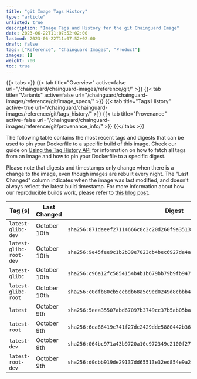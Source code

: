 ```yaml
---
title: "git Image Tags History"
type: "article"
unlisted: true
description: "Image Tags and History for the git Chainguard Image"
date: 2023-06-22T11:07:52+02:00
lastmod: 2023-06-22T11:07:52+02:00
draft: false
tags: ["Reference", "Chainguard Images", "Product"]
images: []
weight: 700
toc: true
---
```


{{< tabs >}}
{{< tab title="Overview" active=false url="/chainguard/chainguard-images/reference/git/" >}}
{{< tab title="Variants" active=false url="/chainguard/chainguard-images/reference/git/image_specs/" >}}
{{< tab title="Tags History" active=true url="/chainguard/chainguard-images/reference/git/tags_history/" >}}
{{< tab title="Provenance" active=false url="/chainguard/chainguard-images/reference/git/provenance_info/" >}}
{{</ tabs >}}

The following table contains the most recent tags and digests that can be used to pin your Dockerfile to a specific build of this image. Check our guide on [Using the Tag History API](/chainguard/chainguard-images/using-the-tag-history-api/) for information on how to fetch all tags from an image and how to pin your Dockerfile to a specific digest.

Please note that digests and timestamps only change when there is a change to the image, even though images are rebuilt every night. The "Last Changed" column indicates when the image was last modified, and doesn't always reflect the latest build timestamp. For more information about how our reproducible builds work, please refer to [this blog post](https://www.chainguard.dev/unchained/reproducing-chainguards-reproducible-image-builds).

| Tag (s)                  | Last Changed | Digest                                                                    |
|--------------------------|--------------|---------------------------------------------------------------------------|
|  `latest-glibc-dev`      | October 10th | `sha256:871daeef27114666c8c3c20d260f9a3513c52c20e7e3eeb6616980c1dcc5434e` |
|  `latest-glibc-root-dev` | October 10th | `sha256:9e45fee9c1b2b39e7023db4bec6927da4a51d05353f7436d97091657c488e09e` |
|  `latest-glibc`          | October 10th | `sha256:c96a12fc5854154b4b1b679bb79b9fb9472d8854131761297932e27710b12aa2` |
|  `latest-glibc-root`     | October 10th | `sha256:c0dfb80cb5cebdb68a5e9ed0249d8cbbb40c834d4ab741b25efbcfb72cca49fd` |
|  `latest`                | October 9th  | `sha256:5eea35507abd67097b3749cc37b5ab05ba6371de7904ea10dd97497bf2fcb3d4` |
|  `latest-root`           | October 9th  | `sha256:6ea86419c741f27dc2429dde5880442b36d3077c0730b95ce75351ea673bf8fd` |
|  `latest-dev`            | October 9th  | `sha256:064bc971a43b9720a10c972349c2100f275a9f2a1b7ee53af6e911ad03e64b76` |
|  `latest-root-dev`       | October 9th  | `sha256:d0dbb919de29137dd65513e32ed854e9a2b19caf729a4ac77843b33debc7b0e0` |

